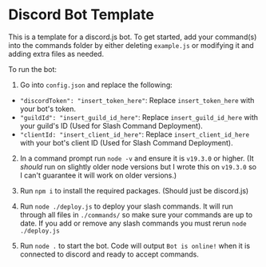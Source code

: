 # Discord Bot Template
This is a template for a discord.js bot. To get started, add your command(s) into the commands folder by either deleting `example.js` or modifying it and adding extra files as needed.

To run the bot:
1. Go into `config.json` and replace the following:
- `"discordToken": "insert_token_here"`: Replace `insert_token_here` with your bot's token.
- `"guildId": "insert_guild_id_here"`: Replace `insert_guild_id_here` with your guild's ID (Used for Slash Command Deployment).
- `"clientId: "insert_client_id_here"`: Replace `insert_client_id_here` with your bot's client ID (Used for Slash Command Deployment).

2. In a command prompt run `node -v` and ensure it is `v19.3.0` or higher. (It *should* run on slightly older node versions but I wrote this on `v19.3.0` so I can't guarantee it will work on older versions.)

3. Run `npm i` to install the required packages. (Should just be discord.js)

4. Run `node ./deploy.js` to deploy your slash commands. It will run through all files in `./commands/` so make sure your commands are up to date. If you add or remove any slash commands you must rerun `node ./deploy.js`

5.  Run `node .` to start the bot. Code will output `Bot is online!` when it is connected to discord and ready to accept commands.
